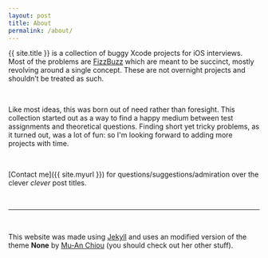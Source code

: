 ```yaml
---
layout: post
title: About
permalink: /about/
---
```


{{ site.title }} is a collection of buggy Xcode projects for iOS interviews. Most of the problems are [FizzBuzz](http://imranontech.com/2007/01/24/using-fizzbuzz-to-find-developers-who-grok-coding/) which are meant to be succinct, mostly revolving around a single concept. These are not overnight projects and shouldn’t be treated as such.

<br>

Like most ideas, this was born out of need rather than foresight. This collection started out as a way to find a happy medium between test assignments and theoretical questions. Finding short yet tricky problems, as it turned out, was a lot of fun: so I'm looking forward to adding more projects with time.

<br>

[Contact me]({{ site.myurl }}) for questions/suggestions/admiration over the clever _clever_ post titles.

<br>

<hr>

<br>

<span class="muted">This website was made using [Jekyll](http://jekyllrb.com/) and uses an modified version of the theme **None** by [Mu-An Chiou](http://github.com/muan) (you should check out her other stuff).</span>